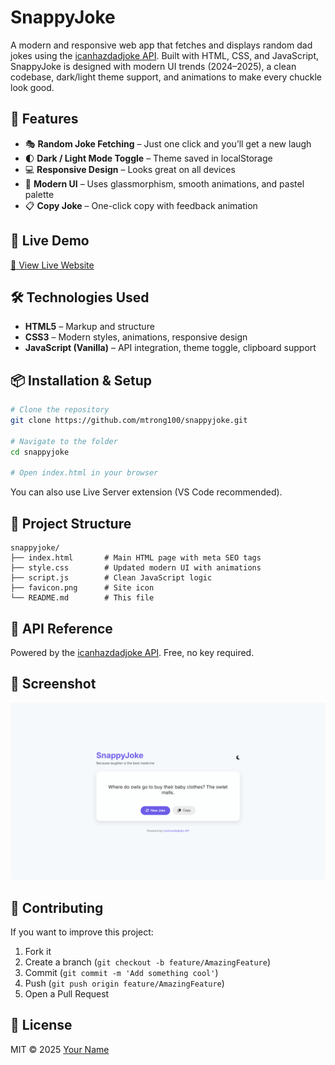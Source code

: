 # SnappyJoke

A modern and responsive web app that fetches and displays random dad jokes using the [icanhazdadjoke API](https://icanhazdadjoke.com/). Built with HTML, CSS, and JavaScript, SnappyJoke is designed with modern UI trends (2024–2025), a clean codebase, dark/light theme support, and animations to make every chuckle look good.

## 🎯 Features

- 🎭 **Random Joke Fetching** – Just one click and you’ll get a new laugh
- 🌓 **Dark / Light Mode Toggle** – Theme saved in localStorage
- 💻 **Responsive Design** – Looks great on all devices
- 🎨 **Modern UI** – Uses glassmorphism, smooth animations, and pastel palette
- 📋 **Copy Joke** – One-click copy with feedback animation

## 🚀 Live Demo

[🔗 View Live Website](https://mtrong100.github.io/SnappyJoke/)

## 🛠️ Technologies Used

- **HTML5** – Markup and structure
- **CSS3** – Modern styles, animations, responsive design
- **JavaScript (Vanilla)** – API integration, theme toggle, clipboard support

## 📦 Installation & Setup

```bash
# Clone the repository
git clone https://github.com/mtrong100/snappyjoke.git

# Navigate to the folder
cd snappyjoke

# Open index.html in your browser
```

You can also use Live Server extension (VS Code recommended).

## 📁 Project Structure

```
snappyjoke/
├── index.html       # Main HTML page with meta SEO tags
├── style.css        # Updated modern UI with animations
├── script.js        # Clean JavaScript logic
├── favicon.png      # Site icon
└── README.md        # This file
```

## 🔗 API Reference

Powered by the [icanhazdadjoke API](https://icanhazdadjoke.com/api). Free, no key required.

## 📸 Screenshot

![Screenshot](./Screenshot.png) <!-- Add real screenshot later -->

## 🤝 Contributing

If you want to improve this project:

1. Fork it
2. Create a branch (`git checkout -b feature/AmazingFeature`)
3. Commit (`git commit -m 'Add something cool'`)
4. Push (`git push origin feature/AmazingFeature`)
5. Open a Pull Request

## 📄 License

MIT © 2025 [Your Name](https://github.com/yourusername)
